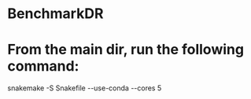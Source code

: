 # BenchmarkDR

# From the main dir, run the following command:
snakemake -S Snakefile --use-conda --cores 5
